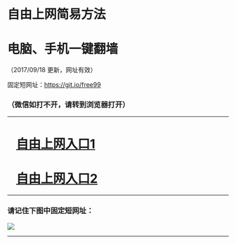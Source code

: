 ﻿# 自由上网简易方法

# 电脑、手机一键翻墙

（2017/09/18 更新，网址有效）

固定短网址：https://git.io/free99

### （微信如打不开，请转到浏览器打开）


***





# &nbsp;&nbsp; <a href="http://ft2257129576.fwq-tz1005.info/fwqtz01.html?t=091800126729 " target="_blank">自由上网入口1</a>
# &nbsp;&nbsp; <a href="http://ft2755711818.fwq-tz1006.info/fwqtz02.html?t=091800130284 " target="_blank">自由上网入口2</a>
***

### 请记住下图中固定短网址：

<img src="https://s3-us-west-2.amazonaws.com/fwq-1001/yjfq-20170905okok.png" /> 


***

